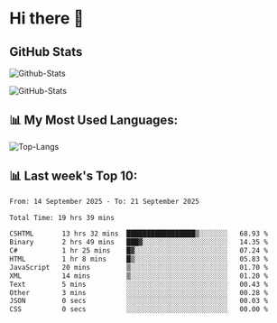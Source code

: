 # Hi there 👋

## GitHub Stats
![Github-Stats](https://github-readme-stats-sigma-five.vercel.app/api?username=ltorson&show_icons=true&theme=radical&count_private=true&show=reviews,discussions_started,discussions_answered,prs_merged,prs_merged_percentage)

![GitHub-Stats](https://github-readme-stats.vercel.app/api/wakatime?username=LeeTorson&theme=synthwave&size_weight=0.5&count_weight=0.5&title_color=36F9F6&langs_count=10&count_private=true)

## 📊 My Most Used Languages:
![Top-Langs](https://github-readme-stats-sigma-five.vercel.app/api/top-langs/?username=LTorson&layout=compact&langs_count=10)


## 📊 Last week's Top 10:
<!--START_SECTION:waka-->

```txt
From: 14 September 2025 - To: 21 September 2025

Total Time: 19 hrs 39 mins

CSHTML       13 hrs 32 mins  █████████████████▒░░░░░░░   68.93 %
Binary       2 hrs 49 mins   ███▓░░░░░░░░░░░░░░░░░░░░░   14.35 %
C#           1 hr 25 mins    █▓░░░░░░░░░░░░░░░░░░░░░░░   07.24 %
HTML         1 hr 8 mins     █▒░░░░░░░░░░░░░░░░░░░░░░░   05.83 %
JavaScript   20 mins         ▒░░░░░░░░░░░░░░░░░░░░░░░░   01.70 %
XML          14 mins         ▒░░░░░░░░░░░░░░░░░░░░░░░░   01.20 %
Text         5 mins          ░░░░░░░░░░░░░░░░░░░░░░░░░   00.43 %
Other        3 mins          ░░░░░░░░░░░░░░░░░░░░░░░░░   00.28 %
JSON         0 secs          ░░░░░░░░░░░░░░░░░░░░░░░░░   00.03 %
CSS          0 secs          ░░░░░░░░░░░░░░░░░░░░░░░░░   00.00 %
```

<!--END_SECTION:waka-->
